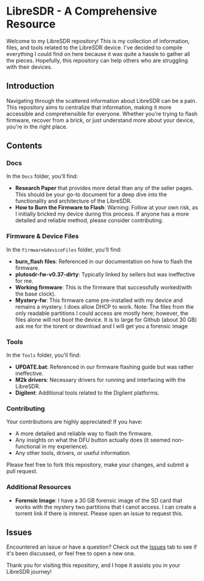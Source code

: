# LibreSDR - A Comprehensive Resource

Welcome to my LibreSDR repository! This is my collection of information, files, and tools related to the LibreSDR device. I've decided to compile everything I could find on here because it was quite a hassle to gather all the pieces. Hopefully, this repository can help others who are struggling with their devices.

## Introduction

Navigating through the scattered information about LibreSDR can be a pain. This repository aims to centralize that information, making it more accessible and comprehensible for everyone. Whether you're trying to flash firmware, recover from a brick, or just understand more about your device, you're in the right place.

## Contents

### Docs

In the `Docs` folder, you'll find:
- **Research Paper** that provides more detail than any of the seller pages. This should be your go-to document for a deep dive into the functionality and architecture of the LibreSDR.
- **How to Burn the Firmware to Flash**: Warning: Follow at your own risk, as I initially bricked my device during this process. If anyone has a more detailed and reliable method, please consider contributing.

### Firmware & Device Files

In the `Firmware&deviceFiles` folder, you'll find:
- **burn_flash files**: Referenced in our documentation on how to flash the firmware.
- **plutosdr-fw-v0.37-dirty**: Typically linked by sellers but was ineffective for me.
- **Working firmware**: This is the firmware that successfully worked(with the base clock).
- **Mystery-fw**: This firmware came pre-installed with my device and remains a mystery. I does allow DHCP to work. Note: The files from the only readable partitions I could access are mostly here; however, the files alone will not boot the device.
                   It is to large for Github (about 30 GB) ask me for the torent or download and I will get you a forensic image

### Tools

In the `Tools` folder, you'll find:
- **UPDATE.bat**: Referenced in our firmware flashing guide but was rather ineffective.
- **M2k drivers**: Necessary drivers for running and interfacing with the LibreSDR.
- **Digilent**: Additional tools related to the Digilent platforms.


### Contributing

Your contributions are highly appreciated! If you have:
- A more detailed and reliable way to flash the firmware.
- Any insights on what the DFU button actually does (it seemed non-functional in my experience).
- Any other tools, drivers, or useful information.

Please feel free to fork this repository, make your changes, and submit a pull request.

### Additional Resources

- **Forensic Image**: I have a 30 GB forensic image of the SD card that works with the mystery two partitions that I canot access. I can create a torrent link if there is interest. Please open an issue to request this.

## Issues

Encountered an issue or have a question? Check out the [Issues](https://github.com/yourusername/LibreSDR/issues) tab to see if it's been discussed, or feel free to open a new one.

Thank you for visiting this repository, and I hope it assists you in your LibreSDR journey!
